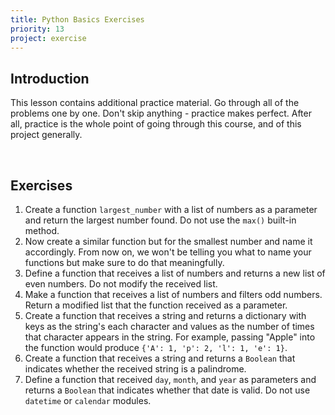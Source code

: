 ```yaml
---
title: Python Basics Exercises
priority: 13
project: exercise
---
```


## Introduction

This lesson contains additional practice material. Go through all of the problems one by one. Don't skip anything - practice makes perfect. After all, practice is the whole point of going through this course, and of this project generally.

<br>

## Exercises

1. Create a function `largest_number` with a list of numbers as a parameter and return the largest number found. Do not use the `max()` built-in method.
2. Now create a similar function but for the smallest number and name it accordingly. From now on, we won't be telling you what to name your functions but make sure to do that meaningfully.
3. Define a function that receives a list of numbers and returns a new list of even numbers. Do not modify the received list.
4. Make a function that receives a list of numbers and filters odd numbers. Return a modified list that the function received as a parameter.
5. Create a function that receives a string and returns a dictionary with keys as the string's each character and values as the number of times that character appears in the string. For example, passing "Apple" into the function would produce `{'A': 1, 'p': 2, 'l': 1, 'e': 1}`.
6. Create a function that receives a string and returns a `Boolean` that indicates whether the received string is a palindrome.
7. Define a function that received `day`, `month`, and `year` as parameters and returns a `Boolean` that indicates whether that date is valid. Do not use `datetime` or `calendar` modules.

<br>
